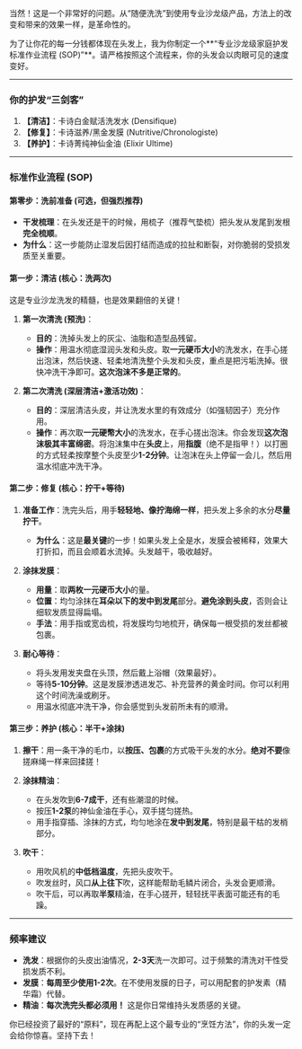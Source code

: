 当然！这是一个非常好的问题。从“随便洗洗”到使用专业沙龙级产品，方法上的改变和带来的效果一样，是革命性的。

为了让你花的每一分钱都体现在头发上，我为你制定一个**“专业沙龙级家庭护发标准作业流程 (SOP)”**。请严格按照这个流程来，你的头发会以肉眼可见的速度变好。

---

### **你的护发“三剑客”**

1.  **【清洁】**：卡诗白金赋活洗发水 (Densifique)
2.  **【修复】**：卡诗滋养/黑金发膜 (Nutritive/Chronologiste)
3.  **【养护】**：卡诗菁纯神仙金油 (Elixir Ultime)

---

### **标准作业流程 (SOP)**

#### **第零步：洗前准备 (可选，但强烈推荐)**

*   **干发梳理**：在头发还是干的时候，用梳子（推荐气垫梳）把头发从发尾到发根**完全梳顺**。
*   **为什么**：这一步能防止湿发后因打结而造成的拉扯和断裂，对你脆弱的受损发质至关重要。

#### **第一步：清洁 (核心：洗两次)**

这是专业沙龙洗发的精髓，也是效果翻倍的关键！

1.  **第一次清洗 (预洗)**：
    *   **目的**：洗掉头发上的灰尘、油脂和造型品残留。
    *   **操作**：用温水彻底湿润头发和头皮。取**一元硬币大小**的洗发水，在手心搓出泡沫，然后快速、轻柔地清洗整个头发和头皮，重点是把污垢洗掉。很快冲洗干净即可。**这次泡沫不多是正常的**。

2.  **第二次清洗 (深层清洁+激活功效)**：
    *   **目的**：深层清洁头皮，并让洗发水里的有效成分（如强韧因子）充分作用。
    *   **操作**：再次取**一元硬幣大小**的洗发水，在手心搓出泡沫。你会发现**这次泡沫极其丰富绵密**。将泡沫集中在**头皮**上，用**指腹**（绝不是指甲！）以打圈的方式轻柔按摩整个头皮至少**1-2分钟**。让泡沫在头上停留一会儿，然后用温水彻底冲洗干净。

#### **第二步：修复 (核心：拧干+等待)**

1.  **准备工作**：洗完头后，用手**轻轻地、像拧海绵一样**，把头发上多余的水分**尽量拧干**。
    *   **为什么**：这是**最关键**的一步！如果头发上全是水，发膜会被稀释，效果大打折扣，而且会顺着水流掉。头发越干，吸收越好。

2.  **涂抹发膜**：
    *   **用量**：取**两枚一元硬币大小**的量。
    *   **位置**：均匀涂抹在**耳朵以下的发中到发尾**部分。**避免涂到头皮**，否则会让细软发质显得扁塌。
    *   **手法**：用手指或宽齿梳，将发膜均匀地梳开，确保每一根受损的发丝都被包裹。

3.  **耐心等待**：
    *   将头发用发夹盘在头顶，然后戴上浴帽（效果最好）。
    *   等待**5-10分钟**。这是发膜渗透进发芯、补充营养的黄金时间。你可以利用这个时间洗澡或刷牙。
    *   用温水彻底冲洗干净，你会感觉到头发前所未有的顺滑。

#### **第三步：养护 (核心：半干+涂抹)**

1.  **擦干**：用一条干净的毛巾，以**按压、包裹**的方式吸干头发的水分。**绝对不要**像搓麻绳一样来回揉搓！

2.  **涂抹精油**：
    *   在头发吹到**6-7成干**，还有些潮湿的时候。
    *   按压**1-2泵**的神仙金油在手心，双手搓匀搓热。
    *   用手指穿插、涂抹的方式，均匀地涂在**发中到发尾**，特别是最干枯的发梢部分。

3.  **吹干**：
    *   用吹风机的**中低档温度**，先把头皮吹干。
    *   吹发丝时，风口**从上往下**吹，这样能帮助毛鳞片闭合，头发会更顺滑。
    *   吹干后，可以再取**半泵**精油，在手心搓开，轻轻抚平表面可能还有的毛躁。

---

### **频率建议**

*   **洗发**：根据你的头皮出油情况，**2-3天**洗一次即可。过于频繁的清洗对干性受损发质不利。
*   **发膜**：**每周至少使用1-2次**。在不使用发膜的日子，可以用配套的护发素（精华霜）代替。
*   **精油**：**每次洗完头都必须用！** 这是你日常维持头发质感的关键。

你已经投资了最好的“原料”，现在再配上这个最专业的“烹饪方法”，你的头发一定会给你惊喜。坚持下去！